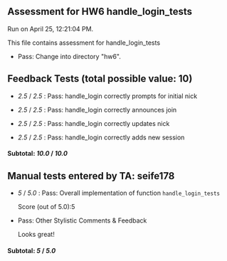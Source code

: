 ## Assessment for HW6 handle_login_tests

Run on April 25, 12:21:04 PM.

This file contains assessment for handle_login_tests

+ Pass: Change into directory "hw6".

## Feedback Tests (total possible value: 10)

+  _2.5_ / _2.5_ : Pass: handle_login correctly prompts for initial nick

+  _2.5_ / _2.5_ : Pass: handle_login correctly announces join

+  _2.5_ / _2.5_ : Pass: handle_login correctly updates nick

+  _2.5_ / _2.5_ : Pass: handle_login correctly adds new session

#### Subtotal: _10.0_ / _10.0_

## Manual tests entered by TA: seife178

+  _5_ / _5.0_ : Pass: 
    Overall implementation of function `handle_login_tests`
    
    
     Score (out of 5.0):5 


+ Pass: Other Stylistic Comments & Feedback

    Looks great!

#### Subtotal: _5_ / _5.0_

